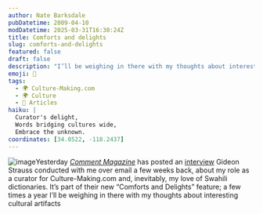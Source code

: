 ```yaml
---
author: Nate Barksdale
pubDatetime: 2009-04-10
modDatetime: 2025-03-31T16:30:24Z
title: Comforts and delights
slug: comforts-and-delights
featured: false
draft: false
description: "I’ll be weighing in there with my thoughts about interesting cultural artifacts."
emoji: 📖
tags:
  - 🌍 Culture-Making.com
  - 🌍 Culture
  - 📖 Articles
haiku: |
  Curator's delight,  
  Words bridging cultures wide,  
  Embrace the unknown.
coordinates: [34.0522, -118.2437]
---
```


![image](http://culture-making.com/media/commentlogo.jpg)Yesterday [_Comment Magazine_](https://www.google.com/search?q=%22_Comment%20Magazine_%22%20cardus.ca) has posted an [interview](http://web.archive.org/web/20110417202840/http://www.cardus.ca:80/comment/article/952/) Gideon Strauss conducted with me over email a few weeks back, about my role as a curator for Culture-Making.com and, inevitably, my love of Swahili dictionaries. It’s part of their new “Comforts and Delights” feature; a few times a year I’ll be weighing in there with my thoughts about interesting cultural artifacts
